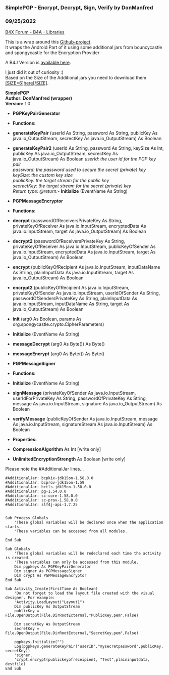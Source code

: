 ### SimplePGP - Encrypt, Decrypt, Sign, Verify by DonManfred
### 09/25/2022
[B4X Forum - B4A - Libraries](https://www.b4x.com/android/forum/threads/89521/)

This is a wrap around this [Github-project](https://github.com/sniggle/simple-pgp).  
It wraps the Android Part of it using some additional jars from bouncycastle and spongycastle for the Encryption Provider  
  
A B4J Version is [available here](https://www.b4x.com/android/forum/threads/simplepgp-encrypt-decrypt-sign-verify.89523/).  
  
I just did it out of curiosity :)  
Based on the Size of the Additional jars you need to download them [[SIZE=6]here[/SIZE]](https://www.dropbox.com/s/ifh1mhwvg1tqjnr/SimplePGP.7z?dl=1).  
  
**SimplePGP  
Author: DonManfred (wrapper)  
Version:** 1.0  

- **PGPKeyPairGenerator**

- **Functions:**

- **generateKeyPair** (userId As String, password As String, publicKey As java.io\_OutputStream, secrectKey As java.io\_OutputStream) As Boolean
- **generateKeyPair2** (userId As String, password As String, keySize As Int, publicKey As java.io\_OutputStream, secrectKey As java.io\_OutputStream) As Boolean
 *userId: the user id for the PGP key pair  
 password: the password used to secure the secret (private) key  
 keySize: the custom key size  
 publicKey: the target stream for the public key  
 secrectKey: the target stream for the secret (private) key  
 Return type: @return:*- **Initialize** (EventName As String)

- **PGPMessageEncryptor**

- **Functions:**

- **decrypt** (passwordOfReceiversPrivateKey As String, privateKeyOfReceiver As java.io.InputStream, encryptedData As java.io.InputStream, target As java.io\_OutputStream) As Boolean
- **decrypt2** (passwordOfReceiversPrivateKey As String, privateKeyOfReceiver As java.io.InputStream, publicKeyOfSender As java.io.InputStream, encryptedData As java.io.InputStream, target As java.io\_OutputStream) As Boolean
- **encrypt** (publicKeyOfRecipient As java.io.InputStream, inputDataName As String, plainInputData As java.io.InputStream, target As java.io\_OutputStream) As Boolean
- **encrypt2** (publicKeyOfRecipient As java.io.InputStream, privateKeyOfSender As java.io.InputStream, userIdOfSender As String, passwordOfSendersPrivateKey As String, plainInputData As java.io.InputStream, inputDataName As String, target As java.io\_OutputStream) As Boolean
- **init** (arg0 As Boolean, params As org.spongycastle.crypto.CipherParameters)
- **Initialize** (EventName As String)
- **messageDecrypt** (arg0 As Byte()) As Byte()
- **messageEncrypt** (arg0 As Byte()) As Byte()

- **PGPMessageSigner**

- **Functions:**

- **Initialize** (EventName As String)
- **signMessage** (privateKeyOfSender As java.io.InputStream, userIdForPrivateKey As String, passwordOfPrivateKey As String, message As java.io.InputStream, signature As java.io\_OutputStream) As Boolean
- **verifyMessage** (publicKeyOfSender As java.io.InputStream, message As java.io.InputStream, signatureStream As java.io.InputStream) As Boolean

- **Properties:**

- **CompressionAlgorithm** As Int [write only]
- **UnlimitedEncryptionStrength** As Boolean [write only]

  
  
Please note the #AdditionalJar lines…  
  

```B4X
#AdditionalJar: bcpkix-jdk15on-1.58.0.0  
#AdditionalJar: bcprov-jdk15on-1.59  
#AdditionalJar: bctls-jdk15on-1.58.0.0  
#AdditionalJar: pg-1.54.0.0  
#AdditionalJar: sc-core-1.58.0.0  
#AdditionalJar: sc-prov-1.58.0.0  
#AdditionalJar: slf4j-api-1.7.25  
  
  
Sub Process_Globals  
    'These global variables will be declared once when the application starts.  
    'These variables can be accessed from all modules.  
  
End Sub  
  
Sub Globals  
    'These global variables will be redeclared each time the activity is created.  
    'These variables can only be accessed from this module.  
    Dim pgpkeys As PGPKeyPairGenerator  
    Dim signer As PGPMessageSigner  
    Dim crypt As PGPMessageEncryptor  
End Sub  
  
Sub Activity_Create(FirstTime As Boolean)  
    'Do not forget to load the layout file created with the visual designer. For example:  
    'Activity.LoadLayout("Layout1")  
    Dim publicKey As OutputStream  
    publicKey = File.OpenOutput(File.DirRootExternal,"PublicKey.pem",False)  
   
    Dim secretKey As OutputStream  
    secretKey = File.OpenOutput(File.DirRootExternal,"SecretKey.pem",False)  
  
    pgpkeys.Initialize("")  
    Log(pgpkeys.generateKeyPair("userID","mysecretpassword",publicKey, secretKey))  
    'signer.  
    'crypt.encrypt(publickeyofreceipient, "Test",plaininputdata, destfile)  
End Sub
```